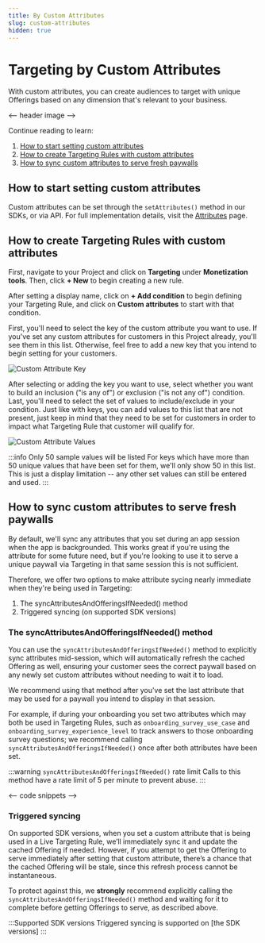 ```yaml
---
title: By Custom Attributes
slug: custom-attributes
hidden: true
---
```


# Targeting by Custom Attributes

With custom attributes, you can create audiences to target with unique Offerings based on any dimension that's relevant to your business.

<-- header image -->

Continue reading to learn:

1. [How to start setting custom attributes](tools/targeting/custom-attributes#how-to-start-setting-custom-attributes)
2. [How to create Targeting Rules with custom attributes](tools/targeting/custom-attributes#how-to-create-targeting-rules-with-custom-attributes)
3. [How to sync custom attributes to serve fresh paywalls](tools/targeting/custom-attributes#how-to-sync-custom-attributes-to-serve-fresh-paywalls)

## How to start setting custom attributes

Custom attributes can be set through the `setAttributes()` method in our SDKs, or via API. For full implementation details, visit the [Attributes](/customers/customer-attributes) page.

## How to create Targeting Rules with custom attributes

First, navigate to your Project and click on **Targeting** under **Monetization tools**. Then, click **+ New** to begin creating a new rule.

After setting a display name, click on **+ Add condition** to begin defining your Targeting Rule, and click on **Custom attributes** to start with that condition.

First, you'll need to select the key of the custom attribute you want to use. If you've set any custom attributes for customers in this Project already, you'll see them in this list. Otherwise, feel free to add a new key that you intend to begin setting for your customers.

![Custom Attribute Key](/images/custom_attribute_key.png)

After selecting or adding the key you want to use, select whether you want to build an inclusion ("is any of") or exclusion ("is not any of") condition. Last, you'll need to select the set of values to include/exclude in your condition. Just like with keys, you can add values to this list that are not present, just keep in mind that they need to be set for customers in order to impact what Targeting Rule that customer will qualify for.

![Custom Attribute Values](/images/custom_attribute_values.png)

:::info Only 50 sample values will be listed
For keys which have more than 50 unique values that have been set for them, we'll only show 50 in this list. This is just a display limitation -- any other set values can still be entered and used.
:::

## How to sync custom attributes to serve fresh paywalls

By default, we'll sync any attributes that you set during an app session when the app is backgrounded. This works great if you're using the attribute for some future need, but if you're looking to use it to serve a unique paywall via Targeting in that same session this is not sufficient.

Therefore, we offer two options to make attribute sycing nearly immediate when they're being used in Targeting:

1. The syncAttributesAndOfferingsIfNeeded() method
2. Triggered syncing (on supported SDK versions)

### The syncAttributesAndOfferingsIfNeeded() method

You can use the `syncAttributesAndOfferingsIfNeeded()` method to explicitly sync attributes mid-session, which will automatically refresh the cached Offering as well, ensuring your customer sees the correct paywall based on any newly set custom attributes without needing to wait it to load.

We recommend using that method after you've set the last attribute that may be used for a paywall you intend to display in that session.

For example, if during your onboarding you set two attributes which may both be used in Targeting Rules, such as `onboarding_survey_use_case` and `onboarding_survey_experience_level` to track answers to those onboarding survey questions; we recommend calling `syncAttributesAndOfferingsIfNeeded()` once after both attributes have been set.

:::warning `syncAttributesAndOfferingsIfNeeded()` rate limit
Calls to this method have a rate limit of 5 per minute to prevent abuse.
:::

<-- code snippets -->

### Triggered syncing

On supported SDK versions, when you set a custom attribute that is being used in a Live Targeting Rule, we’ll immediately sync it and update the cached Offering if needed. However, if you attempt to get the Offering to serve immediately after setting that custom attribute, there’s a chance that the cached Offering will be stale, since this refresh process cannot be instantaneous.

To protect against this, we **strongly** recommend explicitly calling the `syncAttributesAndOfferingsIfNeeded()` method and waiting for it to complete before getting Offerings to serve, as described above.

:::Supported SDK versions
Triggered syncing is supported on [the SDK versions]
:::
